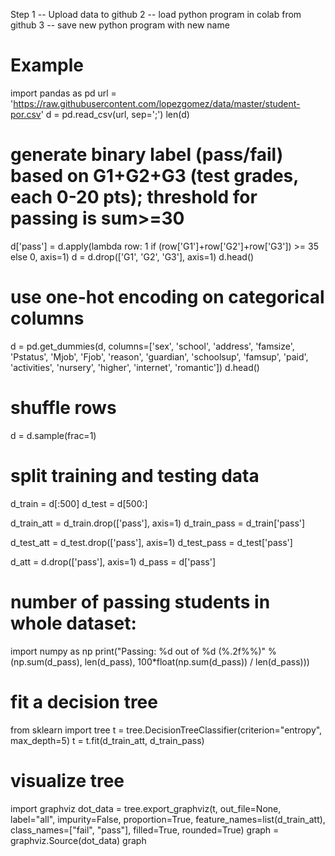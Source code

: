 Step
1 -- Upload data to github
2 -- load python program in colab from github
3 -- save new python program with new name

# Example

import pandas as pd
url = 'https://raw.githubusercontent.com/lopezgomez/data/master/student-por.csv'
d = pd.read_csv(url, sep=';')
len(d)


# generate binary label (pass/fail) based on G1+G2+G3 (test grades, each 0-20 pts); threshold for passing is sum>=30
d['pass'] = d.apply(lambda row: 1 if (row['G1']+row['G2']+row['G3']) >= 35 else 0, axis=1)
d = d.drop(['G1', 'G2', 'G3'], axis=1)
d.head()

# use one-hot encoding on categorical columns
d = pd.get_dummies(d, columns=['sex', 'school', 'address', 'famsize', 'Pstatus', 'Mjob', 'Fjob', 
                               'reason', 'guardian', 'schoolsup', 'famsup', 'paid', 'activities',
                               'nursery', 'higher', 'internet', 'romantic'])
d.head()

# shuffle rows
d = d.sample(frac=1)
# split training and testing data
d_train = d[:500]
d_test = d[500:]

d_train_att = d_train.drop(['pass'], axis=1)
d_train_pass = d_train['pass']

d_test_att = d_test.drop(['pass'], axis=1)
d_test_pass = d_test['pass']

d_att = d.drop(['pass'], axis=1)
d_pass = d['pass']

# number of passing students in whole dataset:
import numpy as np
print("Passing: %d out of %d (%.2f%%)" % (np.sum(d_pass), len(d_pass), 100*float(np.sum(d_pass)) / len(d_pass)))

# fit a decision tree
from sklearn import tree
t = tree.DecisionTreeClassifier(criterion="entropy", max_depth=5)
t = t.fit(d_train_att, d_train_pass)

# visualize tree
import graphviz
dot_data = tree.export_graphviz(t, out_file=None, label="all", impurity=False, proportion=True,
                                feature_names=list(d_train_att), class_names=["fail", "pass"], 
                                filled=True, rounded=True)
graph = graphviz.Source(dot_data)
graph

